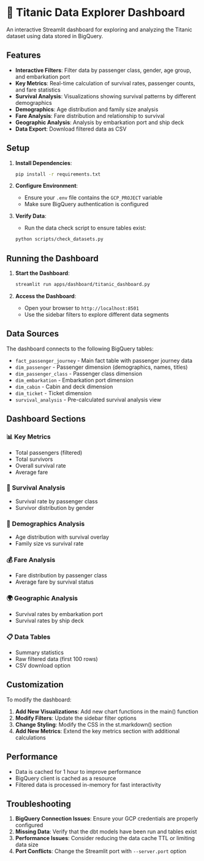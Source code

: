 # 🚢 Titanic Data Explorer Dashboard

An interactive Streamlit dashboard for exploring and analyzing the Titanic dataset using data stored in BigQuery.

## Features

- **Interactive Filters**: Filter data by passenger class, gender, age group, and embarkation port
- **Key Metrics**: Real-time calculation of survival rates, passenger counts, and fare statistics
- **Survival Analysis**: Visualizations showing survival patterns by different demographics
- **Demographics**: Age distribution and family size analysis
- **Fare Analysis**: Fare distribution and relationship to survival
- **Geographic Analysis**: Analysis by embarkation port and ship deck
- **Data Export**: Download filtered data as CSV

## Setup

1. **Install Dependencies**:
   ```bash
   pip install -r requirements.txt
   ```

2. **Configure Environment**:
   - Ensure your `.env` file contains the `GCP_PROJECT` variable
   - Make sure BigQuery authentication is configured

3. **Verify Data**:
   - Run the data check script to ensure tables exist:
   ```bash
   python scripts/check_datasets.py
   ```

## Running the Dashboard

1. **Start the Dashboard**:
   ```bash
   streamlit run apps/dashboard/titanic_dashboard.py
   ```

2. **Access the Dashboard**:
   - Open your browser to `http://localhost:8501`
   - Use the sidebar filters to explore different data segments

## Data Sources

The dashboard connects to the following BigQuery tables:

- `fact_passenger_journey` - Main fact table with passenger journey data
- `dim_passenger` - Passenger dimension (demographics, names, titles)
- `dim_passenger_class` - Passenger class dimension
- `dim_embarkation` - Embarkation port dimension
- `dim_cabin` - Cabin and deck dimension
- `dim_ticket` - Ticket dimension
- `survival_analysis` - Pre-calculated survival analysis view

## Dashboard Sections

### 📊 Key Metrics
- Total passengers (filtered)
- Total survivors
- Overall survival rate
- Average fare

### 🎯 Survival Analysis
- Survival rate by passenger class
- Survivor distribution by gender

### 👥 Demographics Analysis
- Age distribution with survival overlay
- Family size vs survival rate

### 💰 Fare Analysis
- Fare distribution by passenger class
- Average fare by survival status

### 🌍 Geographic Analysis
- Survival rates by embarkation port
- Survival rates by ship deck

### 📋 Data Tables
- Summary statistics
- Raw filtered data (first 100 rows)
- CSV download option

## Customization

To modify the dashboard:

1. **Add New Visualizations**: Add new chart functions in the main() function
2. **Modify Filters**: Update the sidebar filter options
3. **Change Styling**: Modify the CSS in the st.markdown() section
4. **Add New Metrics**: Extend the key metrics section with additional calculations

## Performance

- Data is cached for 1 hour to improve performance
- BigQuery client is cached as a resource
- Filtered data is processed in-memory for fast interactivity

## Troubleshooting

1. **BigQuery Connection Issues**: Ensure your GCP credentials are properly configured
2. **Missing Data**: Verify that the dbt models have been run and tables exist
3. **Performance Issues**: Consider reducing the data cache TTL or limiting data size
4. **Port Conflicts**: Change the Streamlit port with `--server.port` option 